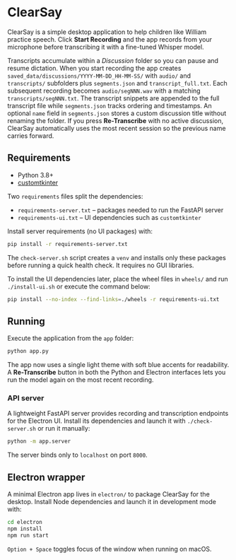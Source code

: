 # ClearSay

ClearSay is a simple desktop application to help children like William practice speech. Click **Start Recording** and the app records from your microphone before transcribing it with a fine-tuned Whisper model.

Transcripts accumulate within a *Discussion* folder so you can pause and resume dictation. When you start recording the app creates `saved_data/discussions/YYYY-MM-DD_HH-MM-SS/` with `audio/` and `transcripts/` subfolders plus `segments.json` and `transcript_full.txt`. Each subsequent recording becomes `audio/segNNN.wav` with a matching `transcripts/segNNN.txt`. The transcript snippets are appended to the full transcript file while `segments.json` tracks ordering and timestamps. An optional `name` field in `segments.json` stores a custom discussion title without renaming the folder. If you press **Re-Transcribe** with no active discussion, ClearSay automatically uses the most recent session so the previous name carries forward.

## Requirements

- Python 3.8+
- [customtkinter](https://github.com/TomSchimansky/CustomTkinter)

Two ``requirements`` files split the dependencies:

* ``requirements-server.txt`` – packages needed to run the FastAPI server
* ``requirements-ui.txt`` – UI dependencies such as ``customtkinter``

Install server requirements (no UI packages) with:

```bash
pip install -r requirements-server.txt
```

The ``check-server.sh`` script creates a ``venv`` and installs only these
packages before running a quick health check. It requires no GUI libraries.

To install the UI dependencies later, place the wheel files in ``wheels/`` and
run ``./install-ui.sh`` or execute the command below:

```bash
pip install --no-index --find-links=./wheels -r requirements-ui.txt
```

## Running

Execute the application from the `app` folder:

```bash
python app.py
```

The app now uses a single light theme with soft blue accents for readability. A
**Re-Transcribe** button in both the Python and Electron interfaces lets you run
the model again on the most recent recording.

### API server

A lightweight FastAPI server provides recording and transcription endpoints for
the Electron UI. Install its dependencies and launch it with ``./check-server.sh``
or run it manually:

```bash
python -m app.server
```

The server binds only to `localhost` on port `8000`.

## Electron wrapper

A minimal Electron app lives in `electron/` to package ClearSay for the desktop. Install Node dependencies and launch it in development mode with:

```bash
cd electron
npm install
npm run start
```

`Option + Space` toggles focus of the window when running on macOS.
